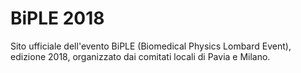 
# BiPLE 2018

Sito ufficiale dell'evento BiPLE (Biomedical Physics Lombard Event), edizione 2018, organizzato dai comitati locali di Pavia e Milano.
